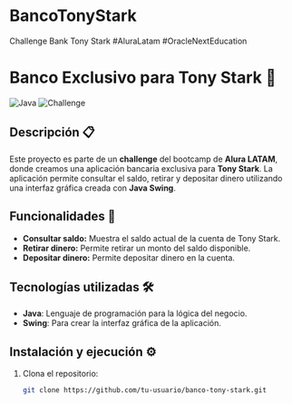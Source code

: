 # BancoTonyStark
Challenge Bank Tony Stark #AluraLatam #OracleNextEducation
# Banco Exclusivo para Tony Stark 💼

![Java](https://img.shields.io/badge/Java-%23ED8B00.svg?style=for-the-badge&logo=java&logoColor=white)
![Challenge](https://img.shields.io/badge/Challenge-Alura%20LATAM-blue?style=for-the-badge)

## Descripción 📋

Este proyecto es parte de un **challenge** del bootcamp de **Alura LATAM**, donde creamos una aplicación bancaria exclusiva para **Tony Stark**. La aplicación permite consultar el saldo, retirar y depositar dinero utilizando una interfaz gráfica creada con **Java Swing**.

## Funcionalidades 🚀
- **Consultar saldo:** Muestra el saldo actual de la cuenta de Tony Stark.
- **Retirar dinero:** Permite retirar un monto del saldo disponible.
- **Depositar dinero:** Permite depositar dinero en la cuenta.

## Tecnologías utilizadas 🛠️
- **Java**: Lenguaje de programación para la lógica del negocio.
- **Swing**: Para crear la interfaz gráfica de la aplicación.

## Instalación y ejecución ⚙️
1. Clona el repositorio:
   ```bash
   git clone https://github.com/tu-usuario/banco-tony-stark.git
